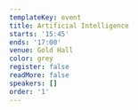 ```yaml
---
templateKey: event
title: Artificial Intelligence
starts: '15:45'
ends: '17:00'
venue: Gold Hall
color: grey
register: false
readMore: false
speakers: []
order: '1'
---
```

